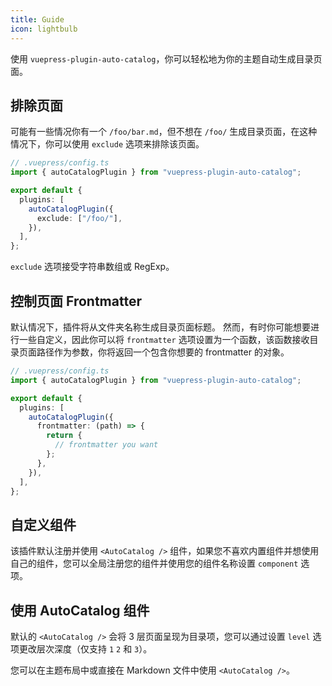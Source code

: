 ```yaml
---
title: Guide
icon: lightbulb
---
```


使用 `vuepress-plugin-auto-catalog`，你可以轻松地为你的主题自动生成目录页面。

## 排除页面

可能有一些情况你有一个 `/foo/bar.md`，但不想在 `/foo/` 生成目录页面，在这种情况下，你可以使用 `exclude` 选项来排除该页面。

```ts
// .vuepress/config.ts
import { autoCatalogPlugin } from "vuepress-plugin-auto-catalog";

export default {
  plugins: [
    autoCatalogPlugin({
      exclude: ["/foo/"],
    }),
  ],
};
```

`exclude` 选项接受字符串数组或 RegExp。

## 控制页面 Frontmatter

默认情况下，插件将从文件夹名称生成目录页面标题。 然而，有时你可能想要进行一些自定义，因此你可以将 `frontmatter` 选项设置为一个函数，该函数接收目录页面路径作为参数，你将返回一个包含你想要的 frontmatter 的对象。

```ts
// .vuepress/config.ts
import { autoCatalogPlugin } from "vuepress-plugin-auto-catalog";

export default {
  plugins: [
    autoCatalogPlugin({
      frontmatter: (path) => {
        return {
          // frontmatter you want
        };
      },
    }),
  ],
};
```

## 自定义组件

该插件默认注册并使用 `<AutoCatalog />` 组件，如果您不喜欢内置组件并想使用自己的组件，您可以全局注册您的组件并使用您的组件名称设置 `component` 选项。

## 使用 AutoCatalog 组件

默认的 `<AutoCatalog />` 会将 3 层页面呈现为目录项，您可以通过设置 `level` 选项更改层次深度（仅支持 `1` `2` 和 `3`）。

您可以在主题布局中或直接在 Markdown 文件中使用 `<AutoCatalog />`。
